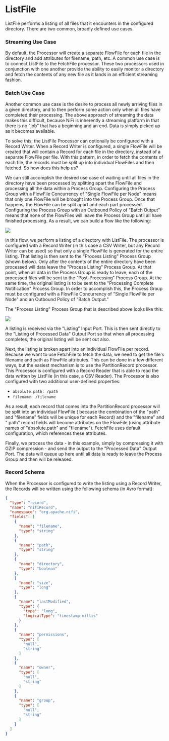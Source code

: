 <!--
  Licensed to the Apache Software Foundation (ASF) under one or more
  contributor license agreements.  See the NOTICE file distributed with
  this work for additional information regarding copyright ownership.
  The ASF licenses this file to You under the Apache License, Version 2.0
  (the "License"); you may not use this file except in compliance with
  the License.  You may obtain a copy of the License at
      http://www.apache.org/licenses/LICENSE-2.0
  Unless required by applicable law or agreed to in writing, software
  distributed under the License is distributed on an "AS IS" BASIS,
  WITHOUT WARRANTIES OR CONDITIONS OF ANY KIND, either express or implied.
  See the License for the specific language governing permissions and
  limitations under the License.
-->

# ListFile

ListFile performs a listing of all files that it encounters in the configured directory. There are two common, broadly
defined use cases.

### Streaming Use Case

By default, the Processor will create a separate FlowFile for each file in the directory and add attributes for
filename, path, etc. A common use case is to connect ListFile to the FetchFile processor. These two processors used in
conjunction with one another provide the ability to easily monitor a directory and fetch the contents of any new file as
it lands in an efficient streaming fashion.

### Batch Use Case

Another common use case is the desire to process all newly arriving files in a given directory, and to then perform some
action only when all files have completed their processing. The above approach of streaming the data makes this
difficult, because NiFi is inherently a streaming platform in that there is no "job" that has a beginning and an end.
Data is simply picked up as it becomes available.

To solve this, the ListFile Processor can optionally be configured with a Record Writer. When a Record Writer is
configured, a single FlowFile will be created that will contain a Record for each file in the directory, instead of a
separate FlowFile per file. With this pattern, in order to fetch the contents of each file, the records must be split up
into individual FlowFiles and then fetched. So how does this help us?

We can still accomplish the desired use case of waiting until all files in the directory have been processed by
splitting apart the FlowFile and processing all the data within a Process Group. Configuring the Process Group with a
FlowFile Concurrency of "Single FlowFile per Node" means that only one FlowFile will be brought into the Process Group.
Once that happens, the FlowFile can be split apart and each part processed. Configuring the Process Group with an
Outbound Policy of "Batch Output" means that none of the FlowFiles will leave the Process Group until all have finished
processing. As a result, we can build a flow like the following:

![](ListFile-batch-high-level-flow.png)

In this flow, we perform a listing of a directory with ListFile. The processor is configured with a Record Writer (in
this case a CSV Writer, but any Record Writer can be used) so that only a single FlowFile is generated for the entire
listing. That listing is then sent to the "Process Listing" Process Group (shown below). Only after the contents of the
entire directory have been processed will data leave the "Process Listing" Process Group. At that point, when all data
in the Process Group is ready to leave, each of the processed files will be sent to the "Post-Processing" Process Group.
At the same time, the original listing is to be sent to the "Processing Complete Notification" Process Group. In order
to accomplish this, the Process Group must be configured with a FlowFile Concurrency of "Single FlowFile per Node" and
an Outbound Policy of "Batch Output."

The "Process Listing" Process Group that is described above looks like this:

![](ListFile-batch-processing.png)

A listing is received via the "Listing" Input Port. This is then sent directly to the "Listing of Processed Data" Output
Port so that when all processing completes, the original listing will be sent out also.

Next, the listing is broken apart into an individual FlowFile per record. Because we want to use FetchFile to fetch the
data, we need to get the file's filename and path as FlowFile attributes. This can be done in a few different ways, but
the easiest mechanism is to use the PartitionRecord processor. This Processor is configured with a Record Reader that is
able to read the data written by ListFile (in this case, a CSV Reader). The Processor is also configured with two
additional user-defined properties:

* `absolute.path: /path`
* `filename: /filename`

As a result, each record that comes into the PartitionRecord processor will be split into an individual FlowFile (
because the combination of the "path" and "filename" fields will be unique for each Record) and the "filename" and "
path" record fields will become attributes on the FlowFile (using attribute names of "absolute.path" and "filename").
FetchFile uses default configuration, which references these attributes.

Finally, we process the data - in this example, simply by compressing it with GZIP compression - and send the output to
the "Processed Data" Output Port. The data will queue up here until all data is ready to leave the Process Group and
then will be released.

### Record Schema

When the Processor is configured to write the listing using a Record Writer, the Records will be written using the
following schema (in Avro format):

```json
{
  "type": "record",
  "name": "nifiRecord",
  "namespace": "org.apache.nifi",
  "fields": [
    {
      "name": "filename",
      "type": "string"
    },
    {
      "name": "path",
      "type": "string"
    },
    {
      "name": "directory",
      "type": "boolean"
    },
    {
      "name": "size",
      "type": "long"
    },
    {
      "name": "lastModified",
      "type": {
        "type": "long",
        "logicalType": "timestamp-millis"
      }
    },
    {
      "name": "permissions",
      "type": [
        "null",
        "string"
      ]
    },
    {
      "name": "owner",
      "type": [
        "null",
        "string"
      ]
    },
    {
      "name": "group",
      "type": [
        "null",
        "string"
      ]
    }
  ]
}
```